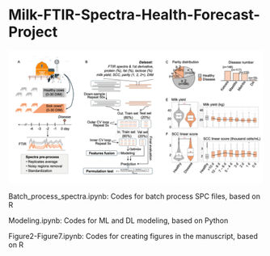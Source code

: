 # Milk-FTIR-Spectra-Health-Forecast-Project

![Image text](https://github.com/lindan1128/Milk-FTIR-Spectra-Health-Prediction-Project/blob/main/Workflow.png)

Batch_process_spectra.ipynb: Codes for batch process SPC files, based on R

Modeling.ipynb: Codes for ML and DL modeling, based on Python

Figure2-Figure7.ipynb: Codes for creating figures in the manuscript, based on R
